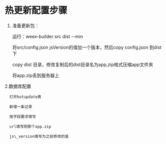 # 热更新配置步骤

1. 准备更新包：

   运行：weex-builder  src dist --min

   将src/config.json jsVersion的值加一个版本，然后copy config.json 到dist下

     copy dist 目录，修改复制后的dist目录名为app,zip格式压缩app文件夹

   将app.zip丢到服务器上

2.数据库配置

      打开hotupdate表

      新增一条记录

      按字段要求填写

      url填写刚那个app.zip

      js\_version填写为之前修改的值



